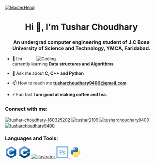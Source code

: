 
[![MasterHead](https://c.tenor.com/_DOBjnGspYAAAAAM/code-coding.gif)](https://tusharchoudhary21.io)
<h1 align="center">Hi 👋, I'm Tushar Choudhary</h1>
<h3 align="center">An undergrad computer engineering student of J.C Bose University of Science and Technology, YMCA, Faridabad.</h3>
<img align="right" alt="Coding" width="400" src="https://c.tenor.com/y2JXkY1pXkwAAAAM/cat-computer.gif">

- 🌱 I’m currently learning **Data structures and Algorithms**

- 💬 Ask me about **C, C++ and Python**

- 📫 How to reach me **tusharchoudhary9400@gmail.com**

- ⚡ Fun fact **I am good at making coffee and tea.**

<h3 align="left">Connect with me:</h3>
<p align="left">
<a href="https://linkedin.com/in/tushar-choudhary-160325202" target="blank"><img align="center" src="https://raw.githubusercontent.com/rahuldkjain/github-profile-readme-generator/master/src/images/icons/Social/linked-in-alt.svg" alt="tushar-choudhary-160325202" height="30" width="40" /></a>
<a href="https://www.codechef.com/users/tushar2109" target="blank"><img align="center" src="https://cdn.jsdelivr.net/npm/simple-icons@3.1.0/icons/codechef.svg" alt="tushar2109" height="30" width="40" /></a>
<a href="https://codeforces.com/profile/tusharchoudhary9400" target="blank"><img align="center" src="https://raw.githubusercontent.com/rahuldkjain/github-profile-readme-generator/master/src/images/icons/Social/codeforces.svg" alt="tusharchoudhary9400" height="30" width="40" /></a>
<a href="https://auth.geeksforgeeks.org/user/tusharchoudhary9400" target="blank"><img align="center" src="https://raw.githubusercontent.com/rahuldkjain/github-profile-readme-generator/master/src/images/icons/Social/geeks-for-geeks.svg" alt="tusharchoudhary9400" height="30" width="40" /></a>
</p>

<h3 align="left">Languages and Tools:</h3>
<p align="left"> <a href="https://www.cprogramming.com/" target="_blank" rel="noreferrer"> <img src="https://raw.githubusercontent.com/devicons/devicon/master/icons/c/c-original.svg" alt="c" width="40" height="40"/> </a> <a href="https://www.w3schools.com/cpp/" target="_blank" rel="noreferrer"> <img src="https://raw.githubusercontent.com/devicons/devicon/master/icons/cplusplus/cplusplus-original.svg" alt="cplusplus" width="40" height="40"/> </a> <a href="https://www.adobe.com/in/products/illustrator.html" target="_blank" rel="noreferrer"> <img src="https://www.vectorlogo.zone/logos/adobe_illustrator/adobe_illustrator-icon.svg" alt="illustrator" width="40" height="40"/> </a> <a href="https://www.photoshop.com/en" target="_blank" rel="noreferrer"> <img src="https://raw.githubusercontent.com/devicons/devicon/master/icons/photoshop/photoshop-line.svg" alt="photoshop" width="40" height="40"/> </a> <a href="https://www.python.org" target="_blank" rel="noreferrer"> <img src="https://raw.githubusercontent.com/devicons/devicon/master/icons/python/python-original.svg" alt="python" width="40" height="40"/> </a> </p>

